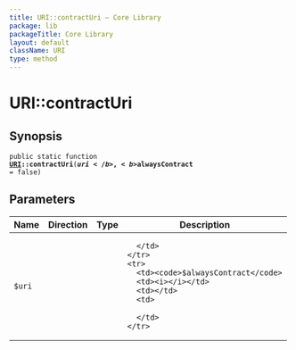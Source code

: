 ```yaml
---
title: URI::contractUri — Core Library
package: lib
packageTitle: Core Library
layout: default
className: URI
type: method
---
```


# URI::contractUri

## Synopsis

<code>public static function <b><a href="URI">URI</a>::contractUri</b>(<b>$uri</b>, <b>$alwaysContract</b> = false)</code>

## Parameters

<table>
  <thead>
    <tr>
      <th>Name</th>
      <th>Direction</th>
      <th>Type</th>
      <th>Description</th>
    </tr>
  </thead>
  <tbody>
    <tr>
      <td><code>$uri</code>
      <td><i></i></td>
      <td></td>
      <td>

      </td>
    </tr>
    <tr>
      <td><code>$alwaysContract</code>
      <td><i></i></td>
      <td></td>
      <td>

      </td>
    </tr>
  </tbody>
</table>

